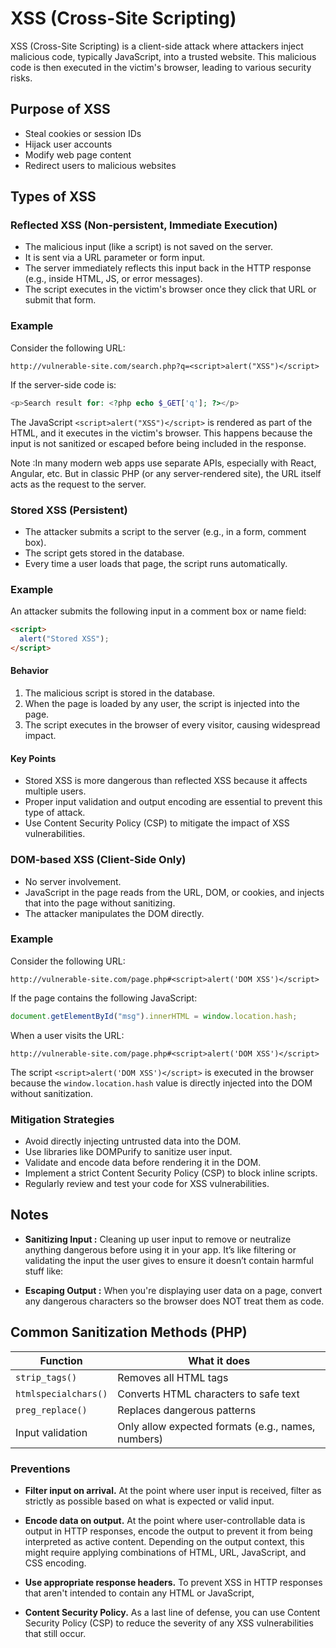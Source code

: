 # XSS (Cross-Site Scripting)

XSS (Cross-Site Scripting) is a client-side attack where attackers inject malicious code, typically JavaScript, into a trusted website. This malicious code is then executed in the victim's browser, leading to various security risks.

## Purpose of XSS

- Steal cookies or session IDs
- Hijack user accounts
- Modify web page content
- Redirect users to malicious websites

## Types of XSS

### Reflected XSS (Non-persistent, Immediate Execution)

- The malicious input (like a script) is not saved on the server.
- It is sent via a URL parameter or form input.
- The server immediately reflects this input back in the HTTP response (e.g., inside HTML, JS, or error messages).
- The script executes in the victim's browser once they click that URL or submit that form.

### Example

Consider the following URL:

```
http://vulnerable-site.com/search.php?q=<script>alert("XSS")</script>
```

If the server-side code is:

```php
<p>Search result for: <?php echo $_GET['q']; ?></p>
```

The JavaScript `<script>alert("XSS")</script>` is rendered as part of the HTML, and it executes in the victim's browser. This happens because the input is not sanitized or escaped before being included in the response.

Note :In many modern web apps use separate APIs, especially with React, Angular, etc. But in classic PHP (or any server-rendered site), the URL itself acts as the request to the server.

### Stored XSS (Persistent)

- The attacker submits a script to the server (e.g., in a form, comment box).
- The script gets stored in the database.
- Every time a user loads that page, the script runs automatically.

### Example

An attacker submits the following input in a comment box or name field:

```html
<script>
  alert("Stored XSS");
</script>
```

#### Behavior

1. The malicious script is stored in the database.
2. When the page is loaded by any user, the script is injected into the page.
3. The script executes in the browser of every visitor, causing widespread impact.

#### Key Points

- Stored XSS is more dangerous than reflected XSS because it affects multiple users.
- Proper input validation and output encoding are essential to prevent this type of attack.
- Use Content Security Policy (CSP) to mitigate the impact of XSS vulnerabilities.

### DOM-based XSS (Client-Side Only)

- No server involvement.
- JavaScript in the page reads from the URL, DOM, or cookies, and injects that into the page without sanitizing.
- The attacker manipulates the DOM directly.

### Example

Consider the following URL:

```
http://vulnerable-site.com/page.php#<script>alert('DOM XSS')</script>
```

If the page contains the following JavaScript:

```javascript
document.getElementById("msg").innerHTML = window.location.hash;
```

When a user visits the URL:

```
http://vulnerable-site.com/page.php#<script>alert('DOM XSS')</script>
```

The script `<script>alert('DOM XSS')</script>` is executed in the browser because the `window.location.hash` value is directly injected into the DOM without sanitization.

### Mitigation Strategies

- Avoid directly injecting untrusted data into the DOM.
- Use libraries like DOMPurify to sanitize user input.
- Validate and encode data before rendering it in the DOM.
- Implement a strict Content Security Policy (CSP) to block inline scripts.
- Regularly review and test your code for XSS vulnerabilities.

## Notes

- **Sanitizing Input :** Cleaning up user input to remove or neutralize anything dangerous before using it in your app. It’s like filtering or validating the input the user gives to ensure it doesn’t contain harmful stuff like:

- **Escaping Output :** When you're displaying user data on a page, convert any dangerous characters so the browser does NOT treat them as code.

## Common Sanitization Methods (PHP)

| **Function**         | **What it does**                                   |
| -------------------- | -------------------------------------------------- |
| `strip_tags()`       | Removes all HTML tags                              |
| `htmlspecialchars()` | Converts HTML characters to safe text              |
| `preg_replace()`     | Replaces dangerous patterns                        |
| Input validation     | Only allow expected formats (e.g., names, numbers) |

### Preventions

- **Filter input on arrival.** At the point where user input is received, filter as strictly as possible
  based on what is expected or valid input.

- **Encode data on output.** At the point where user-controllable data is output in HTTP
  responses, encode the output to prevent it from being interpreted as active content. Depending
  on the output context, this might require applying combinations of HTML, URL, JavaScript,
  and CSS encoding.

- **Use appropriate response headers.** To prevent XSS in HTTP responses that aren't intended to
  contain any HTML or JavaScript,

- **Content Security Policy.** As a last line of defense, you can use Content Security Policy (CSP)
  to reduce the severity of any XSS vulnerabilities that still occur.
